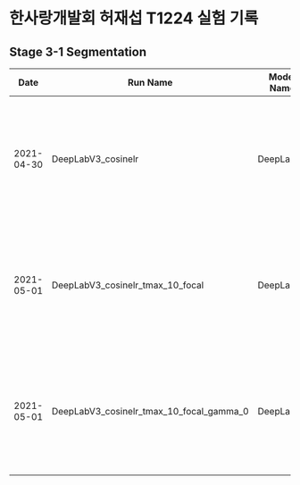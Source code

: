 # 한사랑개발회 허재섭 T1224 실험 기록

## Stage 3-1 Segmentation

| Date       | Run Name                                 | Model Name | Arguments                                                                                                                                                                                                                                                                    | WanDB Link                                                                    | ETC                                           |
| ---------- | ---------------------------------------- | ---------- | ---------------------------------------------------------------------------------------------------------------------------------------------------------------------------------------------------------------------------------------------------------------------------- | ----------------------------------------------------------------------------- | --------------------------------------------- |
| 2021-04-30 | DeepLabV3_cosinelr                       | DeepLabV3  | batch_size=8, <br>criterion='cross_entropy', <br>lr=5e-05, <br>model='DeepLabV3', <br>num_epochs=10, <br>optimizer='MADGRAD', <br>run_name='DeepLabV3_cosinelr', <br>scheduler='CosineAnnealingLR', <br>seed=42, <br>val_batch_size=8, <br>weight_decay=0.0001               | [link](https://wandb.ai/pstage12/jaesub/runs/3l1vdffh?workspace=user-shjas94) | None                                          |
| 2021-05-01 | DeepLabV3_cosinelr_tmax_10_focal         | DeepLabV3  | batch_size=8, <br>criterion='cross_entropy', <br>lr=0.0001, <br>model='DeepLabV3', <br>num_epochs=10, <br>optimizer='MADGRAD', <br>run_name='DeepLabV3_cosinelr_tmax_10', <br>scheduler='CosineAnnealingLR', <br>seed=42, <br>val_batch_size=8, <br>weight_decay=1e-06       | [link](https://wandb.ai/pstage12/jaesub/runs/2fn31ysp?workspace=user-shjas94) | CosineAnnealingLR tmax : 2 -> 10              |
| 2021-05-01 | DeepLabV3_cosinelr_tmax_10_focal_gamma_0 | DeepLabV3  | batch_size=4, <br>criterion='focal', <br>lr=0.0001, <br>model='DeepLabV3', <br>num_epochs=10, <br>optimizer='MADGRAD', <br>run_name='DeepLabV3_cosinelr_tmax_10_focal_gamma_0', <br>scheduler='CosineAnnealingLR', <br>seed=42, <br>val_batch_size=4, <br>weight_decay=1e-06 | [link](https://wandb.ai/pstage12/jaesub/runs/j09kqi0o?workspace=user-shjas94) | WanDB서버 오류로 로그는 7th epoch 까지만 있음 |

